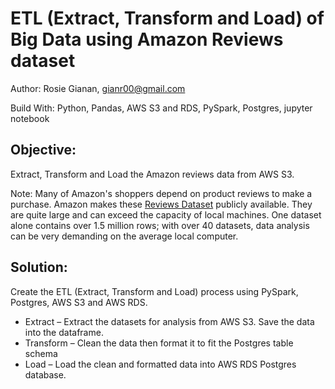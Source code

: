 # ETL (Extract, Transform and Load) of Big Data using Amazon Reviews dataset

Author: Rosie Gianan, gianr00@gmail.com

Build With: Python, Pandas,  AWS S3 and RDS, PySpark, Postgres, jupyter notebook 

## Objective:

Extract, Transform and Load the Amazon reviews data from AWS S3. 

Note: Many of Amazon's shoppers depend on product reviews to make a purchase. Amazon makes these [Reviews Dataset](https://s3.amazonaws.com/amazon-reviews-pds/tsv/index.txt)
publicly available. They are quite large and can exceed the capacity of local machines. One dataset alone contains over 1.5 million rows; with over 40 datasets, data analysis can be very demanding on the average local computer. 

## Solution:

Create the ETL (Extract, Transform and Load) process using PySpark, Postgres, AWS S3 and AWS RDS.
-    Extract – Extract the datasets for analysis from AWS S3. Save the data into the dataframe.
-    Transform – Clean the data then format it to fit the Postgres table schema
-    Load – Load the clean and formatted data into AWS RDS Postgres database.


